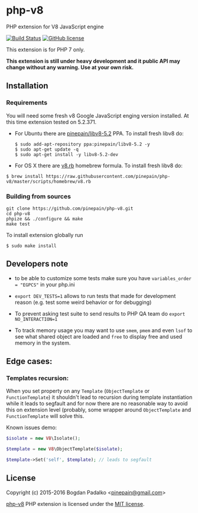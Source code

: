 # php-v8
PHP extension for V8 JavaScript engine

[![Build Status](https://travis-ci.org/pinepain/php-v8.svg)](https://travis-ci.org/pinepain/php-v8)
[![GitHub license](https://img.shields.io/badge/license-MIT-blue.svg)](https://raw.githubusercontent.com/pinepain/php-v8/master/LICENSE)

This extension is for PHP 7 only.

**This extension is still under heavy development and it public API may change without any warning. Use at your own risk.**


## Installation

### Requirements

You will need some fresh v8 Google JavaScript enging version installed. At this time extension tested on 5.2.371.

 - For Ubuntu there are [pinepain/libv8-5.2](https://launchpad.net/~pinepain/+archive/ubuntu/libv8-5.2) PPA.
   To install fresh libv8 do:

   ```
   $ sudo add-apt-repository ppa:pinepain/libv8-5.2 -y
   $ sudo apt-get update -q
   $ sudo apt-get install -y libv8-5.2-dev
   ```
 - For OS X there are [v8.rb](https://github.com/pinepain/php-v8/blob/master/scripts/homebrew/v8.rb) homebrew formula.
  To install fresh libv8 do:

  ```
  $ brew install https://raw.githubusercontent.com/pinepain/php-v8/master/scripts/homebrew/v8.rb
  ```

### Building from sources

```
git clone https://github.com/pinepain/php-v8.git
cd php-v8
phpize && ./configure && make
make test
```

To install extension globally run

```
$ sudo make install
```

## Developers note
 - to be able to customize some tests make sure you have `variables_order = "EGPCS"` in your php.ini
 - `export DEV_TESTS=1` allows to run tests that made for development reason (e.g. test some weird behavior or for debugging)
 - To prevent asking test suite to send results to PHP QA team do `export NO_INTERACTION=1`

 - To track memory usage you may want to use `smem`, `pmem` and even `lsof` to see what shared object are loaded
   and `free` to display free and used memory in the system.


## Edge cases:

### Templates recursion:

When you set property on any `Template` (`ObjectTemplate` or `FunctionTemplate`) it shouldn't lead to recursion during
template instantiation while it leads to segfault and for now there are no reasonable way to avoid this on extension
level (probably, some wrapper around `ObjectTemplate` and `FunctionTemplate` will solve this.

Known issues demo:

```php
$isolate = new V8\Isolate();

$template = new V8\ObjectTemplate($isolate);

$template->Set('self', $template); // leads to segfault
```

## License

Copyright (c) 2015-2016 Bogdan Padalko &lt;pinepain@gmail.com&gt;

[php-v8](https://github.com/pinepain/php-v8) PHP extension is licensed under the [MIT license](http://opensource.org/licenses/MIT).
